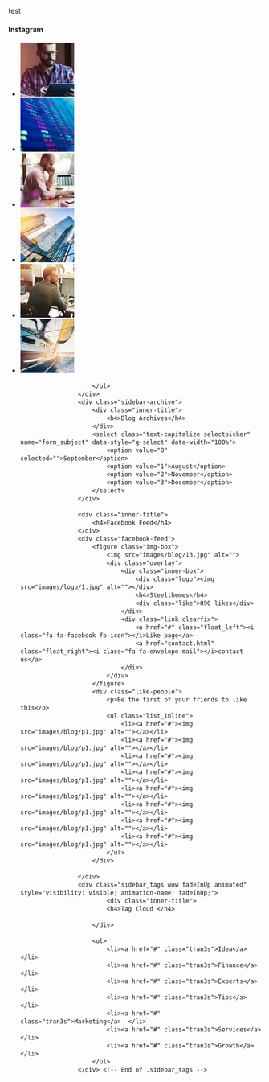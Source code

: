 test
                    <div class="sidebar-intsgram">
                        <div class="inner-title">
                            <h4>Instagram</h4>
                        </div>
                        <ul class="list-inline clearfix">
                            <li>
                                <div class="inner-box">
                                    <img src="images/blog/i1.jpg" alt="Awesome Image">
                                    <div class="overlay">
                                        <div class="box">
                                            <div class="content">
                                                <a href="#"><i class="fa fa-link"></i></a>
                                            </div><!-- /.content -->
                                        </div><!-- /.box -->
                                    </div><!-- /.overlay -->
                                </div>
                            </li>
                            <li>
                                <div class="inner-box">
                                    <img src="images/blog/i2.jpg" alt="Awesome Image">
                                    <div class="overlay">
                                        <div class="box">
                                            <div class="content">
                                                <a href="#"><i class="fa fa-link"></i></a>
                                            </div><!-- /.content -->
                                        </div><!-- /.box -->
                                    </div><!-- /.overlay -->
                                </div>
                            </li>
                            <li>
                                <div class="inner-box">
                                    <img src="images/blog/i3.jpg" alt="Awesome Image">
                                    <div class="overlay">
                                        <div class="box">
                                            <div class="content">
                                                <a href="#"><i class="fa fa-link"></i></a>
                                            </div><!-- /.content -->
                                        </div><!-- /.box -->
                                    </div><!-- /.overlay -->
                                </div>
                            </li>
                            <li>
                                <div class="inner-box">
                                    <img src="images/blog/i4.jpg" alt="Awesome Image">
                                    <div class="overlay">
                                        <div class="box">
                                            <div class="content">
                                                <a href="#"><i class="fa fa-link"></i></a>
                                            </div><!-- /.content -->
                                        </div><!-- /.box -->
                                    </div><!-- /.overlay -->
                                </div>
                            </li>
                            <li>
                                <div class="inner-box">
                                    <img src="images/blog/i5.jpg" alt="Awesome Image">
                                    <div class="overlay">
                                        <div class="box">
                                            <div class="content">
                                                <a href="#"><i class="fa fa-link"></i></a>
                                            </div><!-- /.content -->
                                        </div><!-- /.box -->
                                    </div><!-- /.overlay -->
                                </div>
                            </li>
                            <li>
                                <div class="inner-box">
                                    <img src="images/blog/i6.jpg" alt="Awesome Image">
                                    <div class="overlay">
                                        <div class="box">
                                            <div class="content">
                                                <a href="#"><i class="fa fa-link"></i></a>
                                            </div><!-- /.content -->
                                        </div><!-- /.box -->
                                    </div><!-- /.overlay -->
                                </div>
                            </li>


                        </ul>
                    </div>
                    <div class="sidebar-archive">
                        <div class="inner-title">
                            <h4>Blog Archives</h4>
                        </div>
                        <select class="text-capitalize selectpicker" name="form_subject" data-style="g-select" data-width="100%">
                            <option value="0" selected="">September</option>
                            <option value="1">August</option>
                            <option value="2">November</option>
                            <option value="3">December</option>
                        </select>
                    </div>

                    <div class="inner-title">
                        <h4>Facebook Feed</h4>
                    </div>
                    <div class="facebook-feed">
                        <figure class="img-box">
                            <img src="images/blog/13.jpg" alt="">
                            <div class="overlay">
                                <div class="inner-box">
                                    <div class="logo"><img src="images/logo/1.jpg" alt=""></div>
                                    <h4>Steelthemes</h4>
                                    <div class="like">890 likes</div>
                                </div>
                                <div class="link clearfix">
                                    <a href="#" class="float_left"><i class="fa fa-facebook fb-icon"></i>Like page</a>
                                    <a href="contact.html" class="float_right"><i class="fa fa-envelope mail"></i>contact us</a>
                                </div>    
                            </div>
                        </figure>
                        <div class="like-people">
                            <p>Be the first of your friends to like this</p>
                            <ul class="list_inline">
                                <li><a href="#"><img src="images/blog/p1.jpg" alt=""></a></li>
                                <li><a href="#"><img src="images/blog/p1.jpg" alt=""></a></li>
                                <li><a href="#"><img src="images/blog/p1.jpg" alt=""></a></li>
                                <li><a href="#"><img src="images/blog/p1.jpg" alt=""></a></li>
                                <li><a href="#"><img src="images/blog/p1.jpg" alt=""></a></li>
                                <li><a href="#"><img src="images/blog/p1.jpg" alt=""></a></li>
                                <li><a href="#"><img src="images/blog/p1.jpg" alt=""></a></li>
                                <li><a href="#"><img src="images/blog/p1.jpg" alt=""></a></li>
                            </ul>
                        </div>

                    </div>
                    <div class="sidebar_tags wow fadeInUp animated" style="visibility: visible; animation-name: fadeInUp;">
                            <div class="inner-title">
                            <h4>Tag Cloud </h4>

                        </div>

                        <ul>
                            <li><a href="#" class="tran3s">Idea</a></li>
                            <li><a href="#" class="tran3s">Finance</a></li>
                            <li><a href="#" class="tran3s">Experts</a></li>
                            <li><a href="#" class="tran3s">Tips</a></li>
                            <li><a href="#" class="tran3s">Marketing</a>  </li>
                            <li><a href="#" class="tran3s">Services</a></li>
                            <li><a href="#" class="tran3s">Growth</a> </li>
                        </ul>
                    </div> <!-- End of .sidebar_tags -->